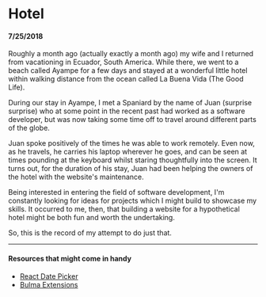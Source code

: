 # Hotel

#### 7/25/2018
Roughly a month ago (actually exactly a month ago) my wife and I returned from vacationing in Ecuador, South America. While there, we went to a beach called Ayampe for a few days and stayed at a wonderful little hotel within walking distance from the ocean called La Buena Vida (The Good Life).

During our stay in Ayampe, I met a Spaniard by the name of Juan (surprise surprise) who at some point in the recent past had worked as a software developer, but was now taking some time off to travel around different parts of the globe.

Juan spoke positively of the times he was able to work remotely. Even now, as he travels, he carries his laptop wherever he goes, and can be seen at times pounding at the keyboard whilst staring thoughtfully into the screen. It turns out, for the duration of his stay, Juan had been helping the owners of the hotel with the website's maintenance.

Being interested in entering the field of software development, I'm constantly looking for ideas for projects which I might build to showcase my skills. It occurred to me, then, that building a website for a hypothetical hotel might be both fun and worth the undertaking.

So, this is the record of my attempt to do just that.

<hr>

#### Resources that might come in handy

- [React Date Picker][date-picker]
- [Bulma Extensions][extensions]


[date-picker]: https://www.npmjs.com/package/react-datepicker
[extensions]: https://www.npmjs.com/package/bulma-extensions